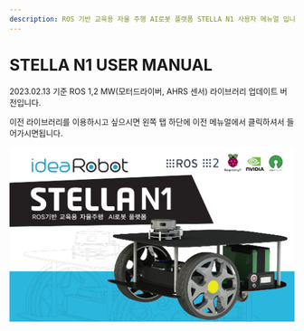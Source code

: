 ```yaml
---
description: ROS 기반 교육용 자율 주행 AI로봇 플랫폼 STELLA N1 사용자 메뉴얼 입니다.
---
```


# STELLA N1 USER MANUAL

2023.02.13 기준 ROS 1,2 MW(모터드라이버, AHRS 센서) 라이브러리 업데이트 버전입니다.&#x20;



이전 라이브러리를 이용하시고 싶으시면 왼쪽 탭 하단에 이전 메뉴얼에서 클릭하셔서 들어가시면됩니다.





![ ](.gitbook/assets/stella-n1.png)

